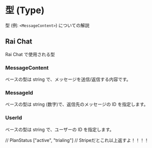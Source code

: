 # 型 (Type)

型 (例: `<MessageContent>`) についての解説

## Rai Chat

Rai Chat で使用される型

### MessageContent

ベースの型は string で、メッセージを送信/返信する内容です。

### MessageId

ベースの型は string (数字)で、返信先のメッセージの ID を指定します。

### UserId

ベースの型は string で、ユーザーの ID を指定します。

// PlanStatus
["active", "trialing"] // Stripeだとこれ以上返すよ！！！！
```
